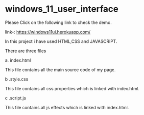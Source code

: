 # windows_11_user_interface

Please Click on the following link to check the demo.

link-: https://windows11ui.herokuapp.com/

In this project i have used HTML,CSS and JAVASCRIPT.

There are three files 

a. index.html

This file contains all the main source code of my page.

b .style.css

This file contains all css properties which is linked with index.html.

c .script.js

This file contains all js effects which is linked with index.html.
